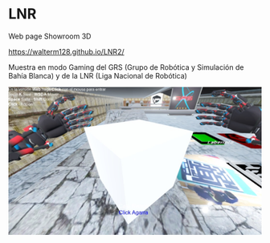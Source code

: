 # LNR

Web page Showroom 3D

https://walterm128.github.io/LNR2/

Muestra en modo Gaming del GRS (Grupo de Robótica y Simulación de Bahía Blanca) y de la LNR (Liga Nacional de Robótica)

![alt](ScreenShot.jpg)
